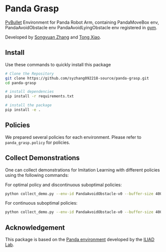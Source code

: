 # Panda Grasp

[PyBullet](https://pybullet.org/wordpress/) Environment for Panda Robot Arm, containing PandaMoveBox env, PandaAvoidObstacle env PandaAvoidLyingObstacle env registered in [gym](https://gym.openai.com/).

Developed by [Songyuan Zhang](https://syzhang092218-source.github.io/) and [Tong Xiao](https://tongxiao2000.github.io/).

## Install

Use these commands to quickly install this package

```bash
# Clone the Repository
git clone https://github.com/syzhang092218-source/panda-grasp.git
cd panda-grasp

# install dependencies
pip install -r requirements.txt

# install the package
pip install -e .
```

## Policies

We prepared several policies for each environment. Please refer to ```panda_grasp.policy``` for policies. 

## Collect Demonstrations

One can collect demonstrations for Imitation Learning with different policies using the following commands:

For optimal policy and discontinuous suboptimal policies:

```bash
python collect_demo.py --env-id PandaAvoidObstacle-v0 --buffer-size 40000 --policy expert --std 0.05 --seed 0
```

For continuous suboptimal policies:

```bash
python collect_demo.py --env-id PandaAvoidObstacle-v0 --buffer-size 40000 --policy base --continuous --std 0.05 --seed 0
```

## Acknowledgement 

This package is based on the [Panda environment](https://github.com/dylan-losey/panda-env) developed by the [ILIAD Lab](http://iliad.stanford.edu/).